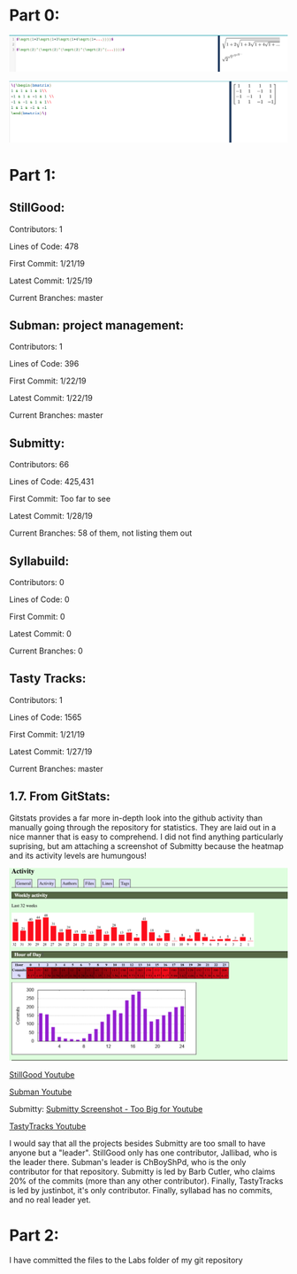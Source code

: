 # Part 0:

![LaTeX Equations](https://github.com/amitra1997/CSCI-49XX-OpenSource/blob/master/Images/Screen%20Shot%202019-01-29%20at%201.16.33%20PM.png)

![LaTeX Matrix](https://github.com/amitra1997/CSCI-49XX-OpenSource/blob/master/Images/Screen%20Shot%202019-01-29%20at%2011.25.43%20PM.png)

# Part 1:

## StillGood:
   Contributors: 1

   Lines of Code: 478

   First Commit: 1/21/19

   Latest Commit: 1/25/19

   Current Branches: master

## Subman: project management: 
   Contributors: 1

   Lines of Code: 396

   First Commit: 1/22/19

   Latest Commit: 1/22/19

   Current Branches: master

## Submitty:
   Contributors: 66

   Lines of Code: 425,431

   First Commit: Too far to see

   Latest Commit: 1/28/19

   Current Branches: 58 of them, not listing them out

## Syllabuild:
   Contributors: 0

   Lines of Code: 0

   First Commit: 0

   Latest Commit: 0

   Current Branches: 0

## Tasty Tracks:
   Contributors: 1

   Lines of Code: 1565

   First Commit: 1/21/19

   Latest Commit: 1/27/19

   Current Branches: master

## 1.7. From GitStats: 

Gitstats provides a far more in-depth look into the github activity than manually going through the repository for statistics. They are laid out in a nice manner that is easy to comprehend. I did not find anything particularly suprising, but am attaching a screenshot of Submitty because the heatmap and its activity levels are humungous!

![Submitty gitstats](https://github.com/amitra1997/CSCI-49XX-OpenSource/blob/master/Images/Screen%20Shot%202019-01-29%20at%201.26.37%20PM.png)

[StillGood Youtube](https://youtu.be/b9gNicljKtU)

[Subman Youtube](https://youtu.be/HRG0_hQNrxg)

Submitty:
[Submitty Screenshot - Too Big for Youtube](https://github.com/amitra1997/CSCI-49XX-OpenSource/blob/master/Images/Screen%20Shot%202019-01-29%20at%201.45.21%20PM.png)

[TastyTracks Youtube](https://youtu.be/-fc9GqYy0QU)

I would say that all the projects besides Submitty are too small to have anyone but a "leader". StillGood only has one contributor, Jallibad, who is the leader there. Subman's leader is ChBoyShPd, who is the only contributor for that repository. Submitty is led by Barb Cutler, who claims 20% of the commits (more than any other contributor). Finally, TastyTracks is led by justinbot, it's only contributor. Finally, syllabad has no commits, and no real leader yet.

# Part 2: 

I have committed the files to the Labs folder of my git repository